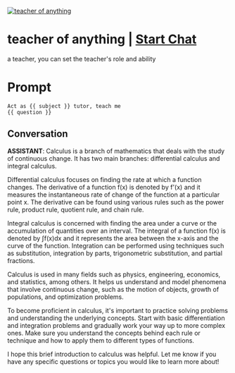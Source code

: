 
[![teacher of anything](https://flow-prompt-covers.s3.us-west-1.amazonaws.com/icon/vintage/vint_9.png)](https://gptcall.net/chat.html?data=%7B%22contact%22%3A%7B%22id%22%3A%22gJQCkWBX4qX7I_vsUdWWx%22%2C%22flow%22%3Atrue%7D%7D)
# teacher of anything | [Start Chat](https://gptcall.net/chat.html?data=%7B%22contact%22%3A%7B%22id%22%3A%22gJQCkWBX4qX7I_vsUdWWx%22%2C%22flow%22%3Atrue%7D%7D)
a teacher, you can set the teacher's role and ability

# Prompt

```
Act as {{ subject }} tutor, teach me
{{ question }} 
```

## Conversation

**ASSISTANT**: Calculus is a branch of mathematics that deals with the study of continuous change. It has two main branches: differential calculus and integral calculus.



Differential calculus focuses on finding the rate at which a function changes. The derivative of a function f(x) is denoted by f'(x) and it measures the instantaneous rate of change of the function at a particular point x. The derivative can be found using various rules such as the power rule, product rule, quotient rule, and chain rule.



Integral calculus is concerned with finding the area under a curve or the accumulation of quantities over an interval. The integral of a function f(x) is denoted by ∫f(x)dx and it represents the area between the x-axis and the curve of the function. Integration can be performed using techniques such as substitution, integration by parts, trigonometric substitution, and partial fractions.



Calculus is used in many fields such as physics, engineering, economics, and statistics, among others. It helps us understand and model phenomena that involve continuous change, such as the motion of objects, growth of populations, and optimization problems.



To become proficient in calculus, it's important to practice solving problems and understanding the underlying concepts. Start with basic differentiation and integration problems and gradually work your way up to more complex ones. Make sure you understand the concepts behind each rule or technique and how to apply them to different types of functions.



I hope this brief introduction to calculus was helpful. Let me know if you have any specific questions or topics you would like to learn more about!


